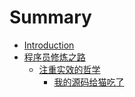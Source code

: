 # Summary

* [Introduction](README.md)
* [程序员修炼之路](chapter1.md)
  * [注重实效的哲学](chapter1/zhu-zhong-shi-xiao-de-zhe-xue.md)
    * [我的源码给猫吃了](chapter1/zhu-zhong-shi-xiao-de-zhe-xue/wo-de-yuan-ma-gei-mao-chi-le.md)

